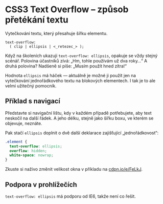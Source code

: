 
CSS3 Text Overflow – způsob přetékání textu
===========================================

Vytečkování textu, který přesahuje šířku elementu.

```
text-overflow:
  ( clip | ellipsis | <_retezec_> );
```

Když na školeních ukazuji `text-overflow: ellipsis`, opakuje se vždy stejný scénář. Polovina účastníků zívá: „Hm, tohle používám už dva roky…“ A druhá polovina? Nadšeně si píše: „Musím použít hned zítra!“

Hodnota `ellipsis` má háček — aktuálně je možné ji použít jen na vytečkování jednořádkového textu na blokových elementech. I tak je to ale velmi užitečný pomocník.

Příklad s navigací
--------

Představte si navigační lištu, kdy v každém případě potřebujete, aby text neskočil na další řádek. A jeho délku, stejně jako šířku boxu, ve kterém se objevuje, neznáte.

Pak stačí `ellipsis` doplnit o dvě další deklarace zajišťující „jednořádkovost“:

```css
.element {
  text-overflow: ellipsis;
  overflow: hidden;
  white-space: nowrap;
}
```

Zkuste si naživo změnit velikost okna v příkladu na [cdpn.io/e/FeLkJ](http://cdpn.io/e/FeLkJ).

Podpora v prohlížečích
----------------------

`text-overflow: ellipsis` má podporu od IE6, takže není co řešit.
